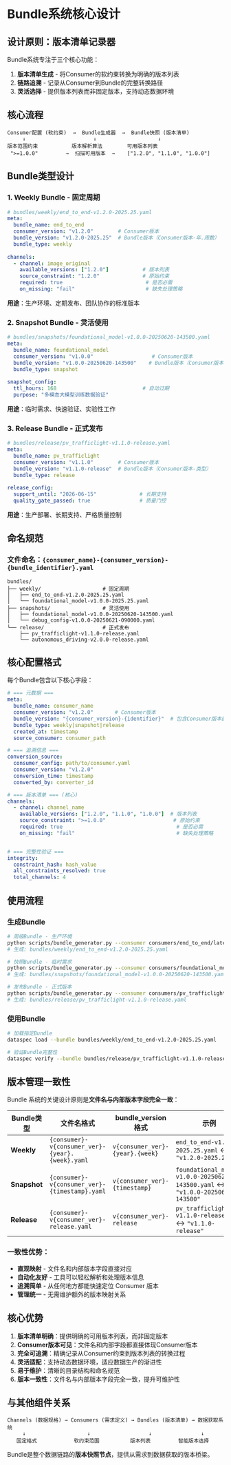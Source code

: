 # Bundle系统核心设计

## 设计原则：版本清单记录器

Bundle系统专注于三个核心功能：
1. **版本清单生成** - 将Consumer的软约束转换为明确的版本列表
2. **链路追溯** - 记录从Consumer到Bundle的完整转换路径  
3. **灵活选择** - 提供版本列表而非固定版本，支持动态数据环境

## 核心流程

```
Consumer配置 (软约束)  →  Bundle生成器  →  Bundle快照 (版本清单)
     ↓                      ↓                    ↓
版本范围约束           版本解析算法        可用版本列表
 ">=1.0.0"         →  扫描可用版本  →    ["1.2.0", "1.1.0", "1.0.0"]
```

## Bundle类型设计

### 1. Weekly Bundle - 固定周期
```yaml
# bundles/weekly/end_to_end-v1.2.0-2025.25.yaml
meta:
  bundle_name: end_to_end
  consumer_version: "v1.2.0"        # Consumer版本
  bundle_version: "v1.2.0-2025.25"  # Bundle版本（Consumer版本-年.周数）
  bundle_type: weekly
  
channels:
  - channel: image_original
    available_versions: ["1.2.0"]           # 版本列表
    source_constraint: "1.2.0"              # 原始约束
    required: true                           # 是否必需
    on_missing: "fail"                       # 缺失处理策略
```

**用途**：生产环境、定期发布、团队协作的标准版本

### 2. Snapshot Bundle - 灵活使用  
```yaml
# bundles/snapshots/foundational_model-v1.0.0-20250620-143500.yaml
meta:
  bundle_name: foundational_model
  consumer_version: "v1.0.0"                   # Consumer版本
  bundle_version: "v1.0.0-20250620-143500"    # Bundle版本（Consumer版本-时间戳）
  bundle_type: snapshot
  
snapshot_config:
  ttl_hours: 168                            # 自动过期
  purpose: "多模态大模型训练数据验证"
```

**用途**：临时需求、快速验证、实验性工作

### 3. Release Bundle - 正式发布
```yaml
# bundles/release/pv_trafficlight-v1.1.0-release.yaml
meta:
  bundle_name: pv_trafficlight
  consumer_version: "v1.1.0"        # Consumer版本
  bundle_version: "v1.1.0-release"  # Bundle版本（Consumer版本-类型）
  bundle_type: release
  
release_config:
  support_until: "2026-06-15"              # 长期支持
  quality_gate_passed: true                # 质量门控
```

**用途**：生产部署、长期支持、严格质量控制

## 命名规范

### **文件命名：`{consumer_name}-{consumer_version}-{bundle_identifier}.yaml`**

```
bundles/
├── weekly/                    # 固定周期
│   ├── end_to_end-v1.2.0-2025.25.yaml
│   └── foundational_model-v1.0.0-2025.25.yaml
├── snapshots/                 # 灵活使用
│   ├── foundational_model-v1.0.0-20250620-143500.yaml
│   └── debug_config-v1.0.0-20250621-090000.yaml
└── release/                   # 正式发布
    ├── pv_trafficlight-v1.1.0-release.yaml
    └── autonomous_driving-v2.0.0-release.yaml
```

## 核心配置格式

每个Bundle包含以下核心字段：

```yaml
# === 元数据 ===
meta:
  bundle_name: consumer_name
  consumer_version: "v1.2.0"       # Consumer版本
  bundle_version: "{consumer_version}-{identifier}"  # 包含Consumer版本的Bundle版本
  bundle_type: weekly|snapshot|release
  created_at: timestamp
  source_consumer: consumer_path

# === 追溯信息 ===  
conversion_source:
  consumer_config: path/to/consumer.yaml
  consumer_version: "v1.2.0"
  conversion_time: timestamp
  converted_by: converter_id

# === 版本清单 === (核心)
channels:
  - channel: channel_name
    available_versions: ["1.2.0", "1.1.0", "1.0.0"]  # 版本列表
    source_constraint: ">=1.0.0"                      # 原始约束
    required: true                                     # 是否必需
    on_missing: "fail"                                 # 缺失处理策略


# === 完整性验证 ===
integrity:
  constraint_hash: hash_value
  all_constraints_resolved: true
  total_channels: 4
```

## 使用流程

### 生成Bundle
```bash
# 周级Bundle - 生产环境
python scripts/bundle_generator.py --consumer consumers/end_to_end/latest.yaml --type weekly
# 生成: bundles/weekly/end_to_end-v1.2.0-2025.25.yaml

# 快照Bundle - 临时需求  
python scripts/bundle_generator.py --consumer consumers/foundational_model/latest.yaml --type snapshot
# 生成: bundles/snapshots/foundational_model-v1.0.0-20250620-143500.yaml

# 发布Bundle - 正式版本
python scripts/bundle_generator.py --consumer consumers/pv_trafficlight/latest.yaml --type release
# 生成: bundles/release/pv_trafficlight-v1.1.0-release.yaml
```

### 使用Bundle
```bash
# 加载指定Bundle
dataspec load --bundle bundles/weekly/end_to_end-v1.2.0-2025.25.yaml

# 验证Bundle完整性
dataspec verify --bundle bundles/release/pv_trafficlight-v1.1.0-release.yaml
```

## 版本管理一致性

Bundle 系统的关键设计原则是**文件名与内部版本字段完全一致**：

| Bundle类型 | 文件名格式 | bundle_version格式 | 示例 |
|-----------|-----------|-------------------|------|
| **Weekly** | `{consumer}-v{consumer_ver}-{year}.{week}.yaml` | `v{consumer_ver}-{year}.{week}` | `end_to_end-v1.2.0-2025.25.yaml` ↔ `"v1.2.0-2025.25"` |
| **Snapshot** | `{consumer}-v{consumer_ver}-{timestamp}.yaml` | `v{consumer_ver}-{timestamp}` | `foundational_model-v1.0.0-20250620-143500.yaml` ↔ `"v1.0.0-20250620-143500"` |
| **Release** | `{consumer}-v{consumer_ver}-release.yaml` | `v{consumer_ver}-release` | `pv_trafficlight-v1.1.0-release.yaml` ↔ `"v1.1.0-release"` |

### 一致性优势：
- **直观映射** - 文件名和内部版本字段直接对应
- **自动化友好** - 工具可以轻松解析和处理版本信息
- **追溯简单** - 从任何地方都能快速定位 Consumer 版本
- **管理统一** - 无需维护额外的版本映射关系

## 核心优势

1. **版本清单明确**：提供明确的可用版本列表，而非固定版本
2. **Consumer版本可见**：文件名和内部字段都直接体现Consumer版本
3. **完全可追溯**：精确记录从Consumer约束到版本列表的转换过程
4. **灵活适配**：支持动态数据环境，适应数据生产的渐进性
5. **易于维护**：清晰的目录结构和命名规范
6. **版本一致性**：文件名与内部版本字段完全一致，提升可维护性

## 与其他组件关系

```
Channels (数据规格) → Consumers (需求定义) → Bundles (版本清单) → 数据获取系统
     ↓                    ↓                   ↓                ↓
   固定格式            软约束范围          版本列表         智能版本选择
```

Bundle是整个数据链路的**版本快照节点**，提供从需求到数据获取的版本桥梁。 